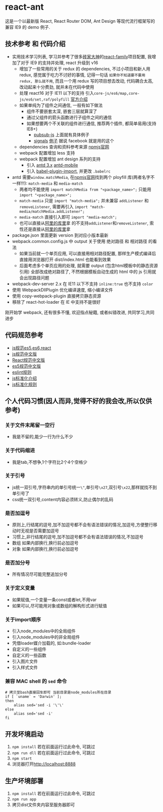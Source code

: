 # react-ant
这是一个以最新版 React, React Router DOM, Ant Design 等现代流行框架写的兼容 IE9 的 demo 例子.

## 技术参考 和 代码介绍
* 实用技术学习列表, 学习并参考了很多[砖家大神](https://github.com/brickspert)的[react-family](https://github.com/brickspert/react-family)项目配置, 我增加了对于 IE9 的支持并处理, react 升级到 v16
	* 增加了一些常用的关于 redux 的 dependencies, 不过小项目和新人用 redux, 感觉属于吃力不讨好的事情, 记得一句话 `如果你不知道要不要用 redux, 那么就不用`, 而且一个用 redux 写的项目想去改动, 代码耦合太高, 改动起来十分费劲, 就并未在代码中使用
	* 处理 react16 对于 IE11 以下的支持 引入`core-js/es6/map,core-js/es6/set,raf/polyfill` [官方介绍](https://doc.react-china.org/docs/javascript-environment-requirements.html)
	* 如果单纯为了组件之间通信, 一般有如下做法
		* 组件不要嵌套太深, 嵌套三层就算深了
		* 通过父组件的箭头函数进行子组件之间的通信
		* 如果想要两个不关联的组件进行通信, 推荐两个插件, 都简单易用(支持 IE8+)
			* [pubsub-js](https://www.npmjs.com/package/pubsub-js) 上面就有具体例子
			* [signals](https://www.npmjs.com/package/signals) [例子](https://github.com/millermedeiros/js-signals/wiki/Examples) 据说 facebook 就是用的这个
	* dependencies 查询和资料参考来源 [npmjs官网](https://www.npmjs.com)
	* webpack 配置增加 less 支持
	* webpack 配置增加 ant design 系列的支持
		* 引入 [antd 3.x](http://ant.design) [antd-mobile](https://mobile.ant.design/)
		* 引入 [babel-plugin-import](https://www.npmjs.com/package/babel-plugin-import), 并更改 `.babelrc`
* antd 需要`window.matchMedia`, 在[npmjs官网](https://www.npmjs.com)找到两个 ployfill 库(两者名字不一样!!!): `match-media` 和 `media-match`
	* 两者均不能使用 `import matchMedia from "<package_name>";` 只能用 `import "<package_name>";`
	* `match-media` 只是 `import "match-media";` 并未兼容 `addListener` 和 `removeListener`, 需要再引入 `import "match-media/matchMedia.addListener";`
	* `media-match` 直接引入即可 `import "media-match";`
	* 也可以直接从[阿里的库里](https://as.alipayobjects.com/g/component/??media-match/2.0.2/media.match.min.js)拿
的不支持`addListener`和`removeListener`, 索性还是直接从[阿里的库里](https://as.alipayobjects.com/g/component/??media-match/2.0.2/media.match.min.js)拿
* package.json 里面更新 version 到对应小版本最新
* webpack.common.config.js 中 output 关于使用 绝对路径 和 相对路径 的看法
	* 如果当前就一个单页应用, 可以直接用相对路径配置, 那样生产模式编译后直接用浏览器打开 dist/index.html 也能看到效果
	* 后面考虑多个单页应用的处理, 就需要 output (包含html模板中的静态资源引用) 全部改成绝对路径了, 不然根据模板自动生成的 html 中的 js 引用就会出现路径问题
* webpack-dev-server 2.x 在 IE11 以下不支持 `inline:true` 也不支持 `color`
* 使用 WebpackDllPlugin 优化编译速度, 缩小编译文件
* 使用 copy-webpack-plugin 直接拷贝静态资源
* 移除了 react-hot-loader 在 IE 中支持不是很好

刚开始学 webpack, 还有很多不懂, 欢迎指点秘籍, 或者纠错改进, 共同学习,共同进步

## 代码规范参考
* [js规范es5,es6,react](https://github.com/airbnb/javascript)
* [js规范中文版](https://github.com/yuche/javascript)
* [React规范中文版](https://github.com/JasonBoy/javascript/tree/master/react)
* [es5规范中文版](https://github.com/sivan/javascript-style-guide/tree/master/es5)
* [eslint规则](http://eslint.cn/docs/rules)
* [js标准化介绍](https://standardjs.com/readme-zhcn.html)
* [js标准化规则](https://standardjs.com/rules-zhcn.html)

## 个人代码习惯(因人而异,觉得不好的我会改,所以仅供参考)
### 关于文件末尾留一空行
* 我是不留的,能少一行为什么不少
### 关于代码缩进
* 我是tab,不想争,1个字符比2个4个空格少
### 关于引号
* js统一双引号,字符串内的单引号统一`\"`,单引号`\x27`,双引号`\x22`,那样就找不到单引号了
* css统一双引号,content内容必须转义,防止偶尔的乱码
### 是否加逗号
* 原则上,行结尾的逗号,加不加逗号都不会有语法错误的情况,加逗号,方便整行移动时无视是否需要加逗号
* 习惯上,非行结尾的逗号,加不加逗号都不会有语法错误的情况,不加逗号
* 数组 如果内部换行,换行前必加逗号
* 对象 如果内部换行,换行前必加逗号
### 是否加分号
* 所有情况尽可能完整追加分号
### 关于定义变量
* 如果赋值,一个变量一条const或者let,不用var
* 如果可以,尽可能用对象或数组的解构形式进行赋值
### 关于import顺序
* 引入node_modules中的全局组件
* 引入node_modules中的非全局组件
* 凭借loader媒介加载的, 如:bundle-loader
* 自定义的一些组件
* 自定义的一些函数
* 引入图片文件
* 引入样式文件
### 兼容 MAC shell 的 `sed` 命令
```shell
# 拷贝至bash直接回车即可 当前目录是node_modules所在目录
if [ `uname` = 'Darwin' ];
then
	alias sed='sed -i '\'\'
else
	alias sed='sed -i'
fi
```

## 开发坏境启动
1. `npm install` 若在前面运行过此命令, 可跳过
2. `npm run dll` 若在前面运行过此命令, 可跳过
3. `npm start`
4. 浏览器打开[http://localhost:8888](http://localhost:8888)

## 生产坏境部署
1. `npm install` 若在前面运行过此命令, 可跳过
2. `npm run app`
3. 拷贝dist文件夹内容至服务器即可